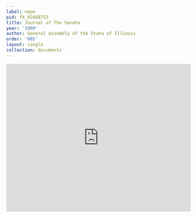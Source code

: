 ```yaml
---
label: nope
pid: fk_02468753
title: Journal of The Senate
year: '1909'
author: General Assembly of the State of Illinois
order: '085'
layout: single
collection: documents
---
```

<iframe src="https://northwestern.app.box.com/embed/s/2hvfvblavfv2su6o6qh2crl09be78qtc?sortColumn=date&view=list" width="500" height="400" frameborder="0" allowfullscreen webkitallowfullscreen msallowfullscreen></iframe>
